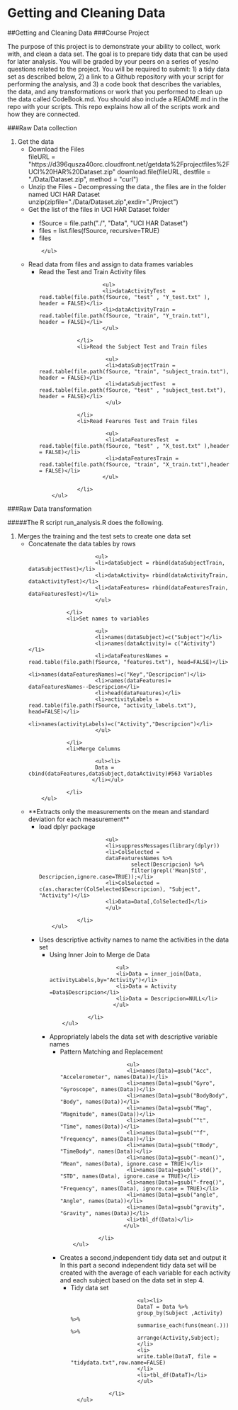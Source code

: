 # Getting and Cleaning Data
##Getting and Cleaning Data
###Course Project

The purpose of this project is to demonstrate your ability to collect, work with, and clean a data set. The goal is to prepare tidy data that can be used for later analysis. You will be graded by your peers on a series of yes/no questions related to the project. You will be required to submit: 1) a tidy data set as described below, 2) a link to a Github repository with your script for performing the analysis, and 3) a code book that describes the variables, the data, and any transformations or work that you performed to clean up the data called CodeBook.md. You should also include a README.md in the repo with your scripts. This repo explains how all of the scripts work and how they are connected.  

###Raw Data collection
<ol>
  <li>Get the data
         <ul>
                <li>Download the Files</li>
                fileURL = "https://d396qusza40orc.cloudfront.net/getdata%2Fprojectfiles%2FUCI%20HAR%20Dataset.zip"
                download.file(fileURL, destfile = "./Data/Dataset.zip", method = "curl")
                <li>Unzip the Files - Decompressing the data , the files are in the folder named UCI HAR Dataset</li>
                unzip(zipfile="./Data/Dataset.zip",exdir="./Project")</font>
                <li>Get the list of the files in UCI HAR Dataset folder</li>
                <ul>
                <li>fSource = file.path("./", "Data", "UCI HAR Dataset")</li>
                <li>files = list.files(fSource, recursive=TRUE)</li>
                <li>files</li>
                </ul>
                
        </ul>
  </li>
  
  <li>Read data from files and assign to data frames variables
        <ul>
                <li>Read the Test and Train Activity files
                        
                        <ul>
                        <li>dataActivityTest  = read.table(file.path(fSource, "test" , "Y_test.txt" ), header = FALSE)</li>
                        <li>dataActivityTrain = read.table(file.path(fSource, "train", "Y_train.txt"), header = FALSE)</li>
                        </ul>
                        
                </li>
                <li>Read the Subject Test and Train files
                        
                         <ul>
                         <li>dataSubjectTrain = read.table(file.path(fSource, "train", "subject_train.txt"), header = FALSE)</li>
                         <li>dataSubjectTest  = read.table(file.path(fSource, "test" , "subject_test.txt"), header = FALSE)</li>
                         </ul>
                        
                </li>
                <li>Read Fearures Test and Train files
                        
                         <ul>
                         <li>dataFeaturesTest  = read.table(file.path(fSource, "test" , "X_test.txt" ),header = FALSE)</li>
                         <li>dataFeaturesTrain = read.table(file.path(fSource, "train", "X_train.txt"),header = FALSE)</li>
                        </ul>
                        
                </li>
        </ul>
  </li>
</ol>

###Raw Data transformation

#####The R script run_analysis.R does the following.
<ol>
  <li>Merges the training and the test sets to create one data set
        <ul>
                <li>Concatenate the data tables by rows
                        
                         <ul>
                         <li>dataSubject = rbind(dataSubjectTrain, dataSubjectTest)</li>
                         <li>dataActivity= rbind(dataActivityTrain, dataActivityTest)</li>
                         <li>dataFeatures= rbind(dataFeaturesTrain, dataFeaturesTest)</li>
                         </ul>
                        
                </li>
                <li>Set names to variables
                        
                         <ul>
                         <li>names(dataSubject)=c("Subject")</li>
                         <li>names(dataActivity)= c("Activity")</li>
                         <li>dataFeaturesNames = read.table(file.path(fSource, "features.txt"), head=FALSE)</li>
                         <li>names(dataFeaturesNames)=c("Key","Descripcion")</li>
                         <li>names(dataFeatures)= dataFeaturesNames--Descripcion</li>
                         <li>head(dataFeatures)</li>
                         <li>activityLabels =  read.table(file.path(fSource, "activity_labels.txt"), head=FALSE)</li>
                         <li>names(activityLabels)=c("Activity","Descripcion")</li>
                         </ul>
                        
                </li>
                <li>Merge Columns
                        
                         <ul><li>
                         Data = cbind(dataFeatures,dataSubject,dataActivity)#563 Variables
                        </li></ul>
                        
                </li>
        </ul>
  </li>
  <li>**Extracts only the measurements on the mean and standard deviation for each measurement**
        <ul>
                <li>load dplyr package
                        
                         <ul>
                         <li>suppressMessages(library(dplyr))
                         <li>ColSelected = 
                         dataFeaturesNames %>%
                                 select(Descripcion) %>%
                                 filter(grepl('Mean|Std', Descripcion,ignore.case=TRUE));</li>
                         <li>ColSelected = c(as.character(ColSelected$Descripcion), "Subject", "Activity")</li>
                         <li>Data=Data[,ColSelected]</li>
                         </ul>
                        
                </li>
        </ul>
  </li>
  <li>Uses descriptive activity names to name the activities in the data set
        <ul>
                <li>Using Inner Join to Merge de Data
                        
                         <ul>
                         <li>Data = inner_join(Data, activityLabels,by="Activity")</li>
                         <li>Data = Activity =Data$Descripcion</li>
                         <li>Data = Descripcion=NULL</li>
                        </ul>
                        
                </li>
        </ul>
  </li>
  <li>Appropriately labels the data set with descriptive variable names 
        <ul>
                <li>Pattern Matching and Replacement
                        
                         <ul>
                         <li>names(Data)=gsub("Acc", "Accelerometer", names(Data))</li>
                         <li>names(Data)=gsub("Gyro", "Gyroscope", names(Data))</li>
                         <li>names(Data)=gsub("BodyBody", "Body", names(Data))</li>
                         <li>names(Data)=gsub("Mag", "Magnitude", names(Data))</li>
                         <li>names(Data)=gsub("^t", "Time", names(Data))</li>
                         <li>names(Data)=gsub("^f", "Frequency", names(Data))</li>
                         <li>names(Data)=gsub("tBody", "TimeBody", names(Data))</li>
                         <li>names(Data)=gsub("-mean()", "Mean", names(Data), ignore.case = TRUE)</li>
                         <li>names(Data)=gsub("-std()", "STD", names(Data), ignore.case = TRUE)</li>
                         <li>names(Data)=gsub("-freq()", "Frequency", names(Data), ignore.case = TRUE)</li>
                         <li>names(Data)=gsub("angle", "Angle", names(Data))</li>
                         <li>names(Data)=gsub("gravity", "Gravity", names(Data))</li>
                         <li>tbl_df(Data)</li>
                        </ul>
                        
                </li>
        </ul>
  </li>
  <li>Creates a second,independent tidy data set and output it
      In this part a second independent tidy data set will be created with the average of each variable 
      for each activity and each subject based on the data set in step 4.
      <ul>
                <li>Tidy data set 
                
                         <ul><li>
                         DataT = Data %>% 
                         group_by(Subject ,Activity) %>% 
                         summarise_each(funs(mean(.))) %>% 
                         arrange(Activity,Subject);
                         </li>
                         <li>
                         write.table(DataT, file = "tidydata.txt",row.name=FALSE)
                         </li>
                         <li>tbl_df(DataT)</li>
                         </ul>
                
                </li>
      </ul>
  
  </li>
</ol>